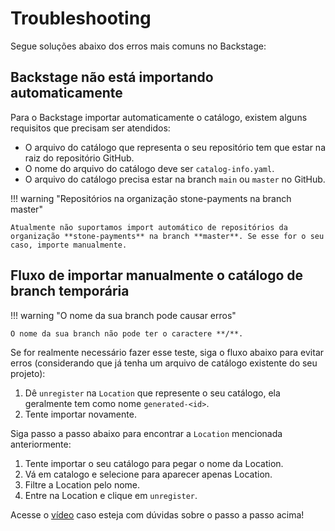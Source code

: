 # Troubleshooting

Segue soluções abaixo dos erros mais comuns no Backstage:

## Backstage não está importando automaticamente

Para o Backstage importar automaticamente o catálogo, existem alguns requisitos que precisam ser atendidos:

- O arquivo do catálogo que representa o seu repositório tem que estar na raiz do repositório GitHub.
- O nome do arquivo do catálogo deve ser `catalog-info.yaml`.
- O arquivo do catálogo precisa estar na branch `main` ou `master` no GitHub.

!!! warning "Repositórios na organização stone-payments na branch master"

    Atualmente não suportamos import automático de repositórios da organização **stone-payments** na branch **master**. Se esse for o seu caso, importe manualmente.

## Fluxo de importar manualmente o catálogo de branch temporária

!!! warning "O nome da sua branch pode causar erros"

    O nome da sua branch não pode ter o caractere **/**.

Se for realmente necessário fazer esse teste, siga o fluxo abaixo para evitar erros (considerando que já tenha um arquivo de catálogo existente do seu projeto):

1. Dê `unregister` na `Location` que represente o seu catálogo, ela geralmente tem como nome `generated-<id>`.
2. Tente importar novamente.

Siga passo a passo abaixo para encontrar a `Location` mencionada anteriormente:

1. Tente importar o seu catálogo para pegar o nome da Location.
2. Vá em catalogo e selecione para aparecer apenas Location.
3. Filtre a Location pelo nome.
4. Entre na Location e clique em `unregister`.

Acesse o [vídeo](https://stonepgto.slack.com/files/U01TJ5ELNLB/F05CVL89QJD/grava____o_de_tela_de_2023-06-14_10-35-14.webm) caso esteja com dúvidas sobre o passo a passo acima!
